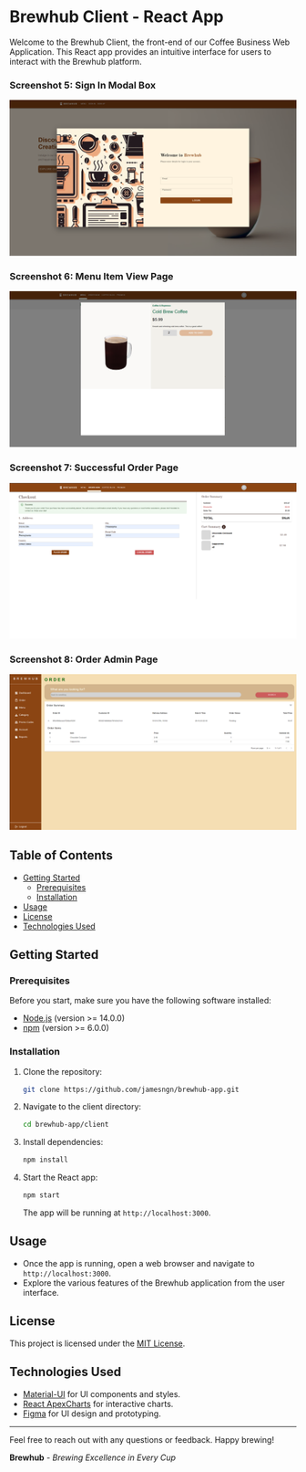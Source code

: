 # Brewhub Client - React App

Welcome to the Brewhub Client, the front-end of our Coffee Business Web Application. This React app provides an intuitive interface for users to interact with the Brewhub platform.

### Screenshot 5: Sign In Modal Box
![Screenshot 5: Sign In Modal Box](../screenshots/screenshot5.png)

### Screenshot 6: Menu Item View Page
![Screenshot 6: Menu Item View Page](../screenshots/screenshot6.png)

### Screenshot 7: Successful Order Page
![Screenshot 7: Successful Order Page](../screenshots/screenshot7.png)

### Screenshot 8: Order Admin Page
![Screenshot 8: Order Admin Page](../screenshots/screenshot8.png)


## Table of Contents

- [Getting Started](#getting-started)
  - [Prerequisites](#prerequisites)
  - [Installation](#installation)
- [Usage](#usage)
- [License](#license)
- [Technologies Used](#technologies-used)

## Getting Started

### Prerequisites

Before you start, make sure you have the following software installed:

- [Node.js](https://nodejs.org/) (version >= 14.0.0)
- [npm](https://www.npmjs.com/) (version >= 6.0.0)

### Installation

1. Clone the repository:

   ```bash
   git clone https://github.com/jamesngn/brewhub-app.git

2. Navigate to the client directory:

   ```bash
   cd brewhub-app/client
   ```

3. Install dependencies:

   ```bash
   npm install
   ```

4. Start the React app:

   ```bash
   npm start
   ```

   The app will be running at `http://localhost:3000`.

## Usage

- Once the app is running, open a web browser and navigate to `http://localhost:3000`.
- Explore the various features of the Brewhub application from the user interface.


## License

This project is licensed under the [MIT License](../LICENSE).


## Technologies Used

- [Material-UI](https://material-ui.com/) for UI components and styles.
- [React ApexCharts](https://apexcharts.com/) for interactive charts.
- [Figma](https://www.figma.com/file/wSqDXU9vsJ6d0jOr3JoRJC/brewhub-app?type=design&node-id=0%3A1&mode=design&t=r7gwpJq60erj4d2g-1) for UI design and prototyping.

---

Feel free to reach out with any questions or feedback. Happy brewing!

**Brewhub** - *Brewing Excellence in Every Cup*

